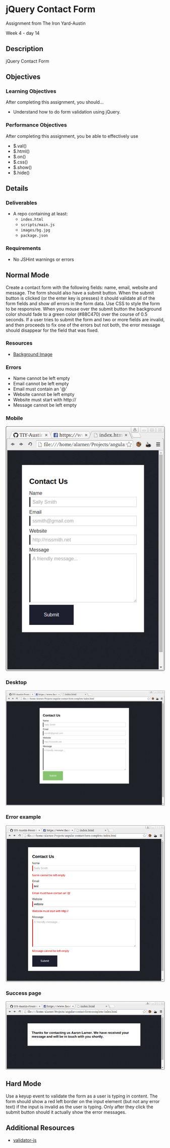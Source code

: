 # jQuery Contact Form

Assignment from The Iron Yard-Austin

Week 4 - day 14

## Description

jQuery Contact Form


## Objectives

### Learning Objectives

After completing this assignment, you should…

* Understand how to do form validation using jQuery.


### Performance Objectives

After completing this assignment, you be able to effectively use

* $.val()
* $.html()
* $.on()
* $.css()
* $.show()
* $.hide()

## Details

### Deliverables

* A repo containing at least:
  * `index.html`
  * `scripts/main.js`
  * `images/bg.jpg`
  * `package.json`

### Requirements

* No JSHint warnings or errors


## Normal Mode

Create a contact form with the following fields: name, email, website and message. The form should also have a submit button. When the submit button is clicked (or the enter key is presses) it should validate all of the form fields and show *all* errors in the form data. Use CSS to style the form to be responsive. When you mouse over the submit button the background color should fade to a green color (#88C470) over the course of 0.5 seconds. If a user tries to submit the form and two or more fields are invalid, and then proceeds to fix one of the errors but not both, the error message should disappear for the field that was fixed.

### Resources

* [Background Image](https://github.com/TIY-Austin-Front-End-Engineering/jquery-contact-form/blob/master/bg.jpg)

### Errors

* Name cannot be left empty
* Email cannot be left empty
* Email must contain an '@'
* Website cannot be left empty
* Website must start with http://
* Message cannot be left empty

### Mobile

![Mobile](https://github.com/TIY-Austin-Front-End-Engineering/jquery-contact-form/blob/master/mobile.png)

### Desktop

![Desktop](https://github.com/TIY-Austin-Front-End-Engineering/jquery-contact-form/blob/master/desktop.png)

### Error example

![Error](https://github.com/TIY-Austin-Front-End-Engineering/jquery-contact-form/blob/master/error.png)

### Success page

![Success](https://github.com/TIY-Austin-Front-End-Engineering/jquery-contact-form/blob/master/success.png)

## Hard Mode

Use a keyup event to validate the form as a user is typing in content. The form should show a red left border on the input element (but not any error text) if the input is invalid as the user is typing. Only after they click the submit button should it actually show the error messages.

## Additional Resources

* [validator-js](https://github.com/chriso/validator.js)
